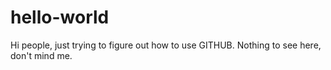 # hello-world

Hi people, just trying to figure out how to use GITHUB.  Nothing to see here, don't mind me.
